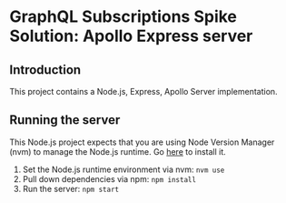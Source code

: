 # GraphQL Subscriptions Spike Solution: Apollo Express server

## Introduction

 This project contains a Node.js, Express, Apollo Server implementation.

## Running the server

This Node.js project expects that you are using Node Version Manager (nvm)
to manage the Node.js runtime.  Go [here](https://github.com/creationix/nvm) 
to install it.

1. Set the Node.js runtime environment via nvm: `nvm use`
1. Pull down dependencies via npm: `npm install`
1. Run the server: `npm start`

